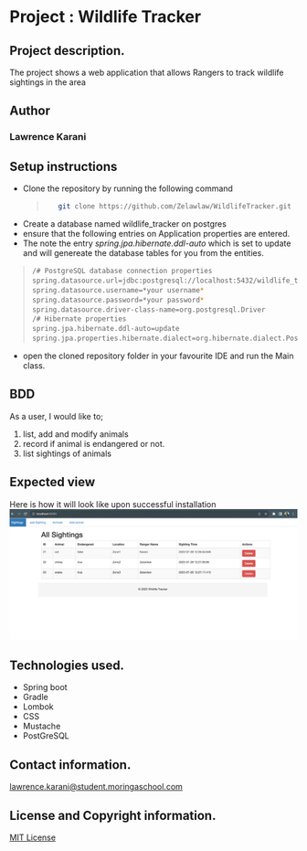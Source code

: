 # Project : Wildlife Tracker

## Project description.

The project shows a web application that allows Rangers to track wildlife sightings in the area

## Author

### Lawrence Karani

## Setup instructions

- Clone the repository by running the following command
  > ```sh
  >    git clone https://github.com/Zelawlaw/WildlifeTracker.git
  > ```
- Create a database named wildlife_tracker on postgres
- ensure that the following entries on Application properties are entered.
- The note the entry  *spring.jpa.hibernate.ddl-auto* which is set to update and will genereate the database tables for
  you from the entities.

> ```sh
>/# PostgreSQL database connection properties
>spring.datasource.url=jdbc:postgresql://localhost:5432/wildlife_tracker
>spring.datasource.username=*your username*
>spring.datasource.password=*your password*
>spring.datasource.driver-class-name=org.postgresql.Driver
>/# Hibernate properties
>spring.jpa.hibernate.ddl-auto=update
>spring.jpa.properties.hibernate.dialect=org.hibernate.dialect.PostgreSQLDialect
> ```

- open the cloned repository folder in your favourite IDE and run the Main class.

## BDD

As a user, I would like to;

1) list, add and modify animals
2) record if animal is endangered or not.
3) list sightings of animals

## Expected view

Here is how it will look like upon successful installation
![Homepage](src/main/resources/preview.png)

## Technologies used.

- Spring boot
- Gradle
- Lombok
- CSS
- Mustache
- PostGreSQL

## Contact information.

lawrence.karani@student.moringaschool.com

## License and Copyright information.

[MIT License](https://github.com/nishanths/license/blob/master/LICENSE)